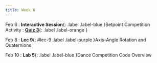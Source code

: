```yaml
---
title: Week 6
---
```


Feb 6
: **Interactive Session**{: .label .label-blue }Setpoint Competition Activity
: [**Quiz 3**](){: .label .label-orange }



Feb 8
: **Lec 9**{: #lec-9 .label .label-purple }Axis-Angle Rotation and Quaternions



Feb 10
: **Lab 5**{: .label .label-blue }Dance Competition Code Overview
